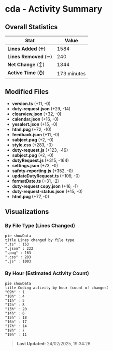 # cda - Activity Summary 

## Overall Statistics

| Stat                   | Value                                                             |
| ---------------------- | ----------------------------------------------------------------- |
| **Lines Added** (➕)   | 1584                                          |
| **Lines Removed** (➖) | 240                                        |
| **Net Change** (↕)    | 1344                |
| **Active Time** (⌚)   | 173 minutes |


## Modified Files
- **version.ts** (+11, -0)
- **duty-request.json** (+29, -14)
- **clearview.json** (+32, -0)
- **calendar.json** (+16, -0)
- **yesalert.json** (+15, -0)
- **html.pug** (+72, -10)
- **feedback.json** (+11, -0)
- **subject.pug** (+2, -0)
- **style.css** (+283, -0)
- **duty-request.js** (+123, -49)
- **subject.pug** (+2, -0)
- **dutyRequest.js** (+315, -164)
- **settings.json** (+73, -0)
- **safety-reporting.js** (+352, -0)
- **updateDutyRequest.ts** (+109, -0)
- **formatDate.ts** (+31, -2)
- **duty-request copy.json** (+16, -1)
- **duty-request-status.json** (+15, -0)
- **html.pug** (+77, -0)

## Visualizations

### By File Type (Lines Changed)

```mermaid
pie showData
title Lines changed by file type
".ts" : 153
".json" : 222
".pug" : 163
".css" : 283
".js" : 1003
```

### By Hour (Estimated Activity Count)

```mermaid
pie showData
title Coding activity by hour (count of changes)
"09h" : 1
"10h" : 4
"11h" : 5
"12h" : 8
"13h" : 20
"14h" : 6
"15h" : 18
"16h" : 17
"17h" : 14
"18h" : 7
"19h" : 11
```


> **Last Updated:** 24/02/2025, 19:34:26